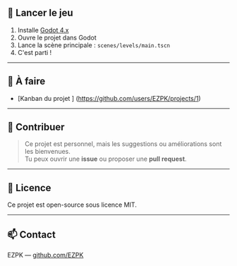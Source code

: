 ## 🚀 Lancer le jeu

1. Installe [Godot 4.x](https://godotengine.org/download)
2. Ouvre le projet dans Godot
3. Lance la scène principale : `scenes/levels/main.tscn`
4. C'est parti !

---

## 🔧 À faire

- [Kanban du projet ] (https://github.com/users/EZPK/projects/1)

---

## 🤝 Contribuer

> Ce projet est personnel, mais les suggestions ou améliorations sont les bienvenues.  
Tu peux ouvrir une **issue** ou proposer une **pull request**.

---

## 📄 Licence

Ce projet est open-source sous licence MIT.

---

## 📫 Contact

EZPK — [github.com/EZPK](https://github.com/EZPK)
